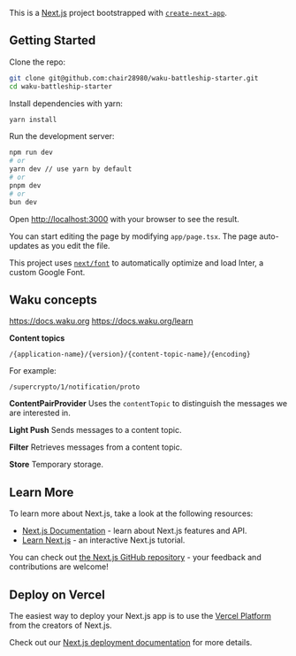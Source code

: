 This is a [Next.js](https://nextjs.org/) project bootstrapped with [`create-next-app`](https://github.com/vercel/next.js/tree/canary/packages/create-next-app).

## Getting Started

Clone the repo:

```bash
git clone git@github.com:chair28980/waku-battleship-starter.git
cd waku-battleship-starter
```

Install dependencies with yarn:

```bash
yarn install
```

Run the development server:

```bash
npm run dev
# or
yarn dev // use yarn by default
# or
pnpm dev
# or
bun dev
```

Open [http://localhost:3000](http://localhost:3000) with your browser to see the result.

You can start editing the page by modifying `app/page.tsx`. The page auto-updates as you edit the file.

This project uses [`next/font`](https://nextjs.org/docs/basic-features/font-optimization) to automatically optimize and load Inter, a custom Google Font.

## Waku concepts
https://docs.waku.org
https://docs.waku.org/learn

**Content topics**

```
/{application-name}/{version}/{content-topic-name}/{encoding}
```

For example:
```
/supercrypto/1/notification/proto
```

**ContentPairProvider**
Uses the `contentTopic` to distinguish the messages we are interested in.

**Light Push**
Sends messages to a content topic.

**Filter**
Retrieves messages from a content topic.

**Store**
Temporary storage.

## Learn More

To learn more about Next.js, take a look at the following resources:

- [Next.js Documentation](https://nextjs.org/docs) - learn about Next.js features and API.
- [Learn Next.js](https://nextjs.org/learn) - an interactive Next.js tutorial.

You can check out [the Next.js GitHub repository](https://github.com/vercel/next.js/) - your feedback and contributions are welcome!

## Deploy on Vercel

The easiest way to deploy your Next.js app is to use the [Vercel Platform](https://vercel.com/new?utm_medium=default-template&filter=next.js&utm_source=create-next-app&utm_campaign=create-next-app-readme) from the creators of Next.js.

Check out our [Next.js deployment documentation](https://nextjs.org/docs/deployment) for more details.
